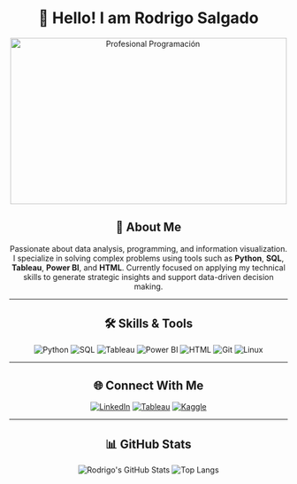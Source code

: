 <div align="center">

# 👋 Hello! I am Rodrigo Salgado

<img src="https://www.emagister.com/blog/wp-content/uploads/2018/01/programacion.jpg" alt="Profesional Programación" width="500" height="300">

## 🚀 About Me

Passionate about data analysis, programming, and information visualization. I specialize in solving complex problems using tools such as **Python**, **SQL**, **Tableau**, **Power BI**, and **HTML**. 
Currently focused on applying my technical skills to generate strategic insights and support data-driven decision making.

---

## 🛠️ Skills & Tools

![Python](https://img.shields.io/badge/Python-3776AB?style=for-the-badge&logo=python&logoColor=white)
![SQL](https://img.shields.io/badge/SQL-4479A1?style=for-the-badge&logo=postgresql&logoColor=white)
![Tableau](https://img.shields.io/badge/Tableau-E97627?style=for-the-badge&logo=tableau&logoColor=white)
![Power BI](https://img.shields.io/badge/Power%20BI-F2C811?style=for-the-badge&logo=powerbi&logoColor=black)
![HTML](https://img.shields.io/badge/HTML5-E34F26?style=for-the-badge&logo=html5&logoColor=white)
![Git](https://img.shields.io/badge/Git-F05032?style=for-the-badge&logo=git&logoColor=white)
![Linux](https://img.shields.io/badge/Linux-FCC624?style=for-the-badge&logo=linux&logoColor=black)

---

## 🌐 Connect With Me

[![LinkedIn](https://img.shields.io/badge/LinkedIn-0A66C2?style=for-the-badge&logo=linkedin&logoColor=white)](https://www.linkedin.com/in/rodrigo-onesimo-salgado-aguilar-a6819b1a9/)
[![Tableau](https://img.shields.io/badge/Tableau-E97627?style=for-the-badge&logo=tableau&logoColor=white)](https://public.tableau.com/app/profile/rodrigo.onesimo.salgado.aguilar/vizzes)
[![Kaggle](https://img.shields.io/badge/Kaggle-20BEFF?style=for-the-badge&logo=kaggle&logoColor=white)](https://www.kaggle.com/rodrigosalgado)

---

## 📊 GitHub Stats

![Rodrigo's GitHub Stats](https://github-readme-stats.vercel.app/api?username=rodrigosalgadoa&show_icons=true&theme=radical)
![Top Langs](https://github-readme-stats.vercel.app/api/top-langs/?username=rodrigosalgadoa&layout=compact&theme=radical)

</div>
